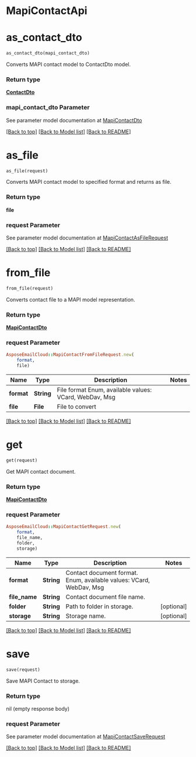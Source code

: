 # MapiContactApi

            
<a name="as_contact_dto"></a>
# as_contact_dto

```ruby
as_contact_dto(mapi_contact_dto)
```

Converts MAPI contact model to ContactDto model.             

### Return type

[**ContactDto**](ContactDto.md)

### mapi_contact_dto Parameter

See parameter model documentation at [MapiContactDto](MapiContactDto.md)

[[Back to top]](#) [[Back to Model list]](Models.md) [[Back to README]](README.md)
            
<a name="as_file"></a>
# as_file

```ruby
as_file(request)
```

Converts MAPI contact model to specified format and returns as file.             

### Return type

**file**

### request Parameter

See parameter model documentation at [MapiContactAsFileRequest](MapiContactAsFileRequest.md)

[[Back to top]](#) [[Back to Model list]](Models.md) [[Back to README]](README.md)
            
<a name="from_file"></a>
# from_file

```ruby
from_file(request)
```

Converts contact file to a MAPI model representation.             

### Return type

[**MapiContactDto**](MapiContactDto.md)

### request Parameter
```ruby
AsposeEmailCloud::MapiContactFromFileRequest.new(
    format,
    file)
```

Name | Type | Description  | Notes
------------- | ------------- | ------------- | -------------
 **format** | **String** | File format Enum, available values: VCard, WebDav, Msg | 
 **file** | **File** | File to convert | 

[[Back to top]](#) [[Back to Model list]](Models.md) [[Back to README]](README.md)
            
<a name="get"></a>
# get

```ruby
get(request)
```

Get MAPI contact document.             

### Return type

[**MapiContactDto**](MapiContactDto.md)

### request Parameter
```ruby
AsposeEmailCloud::MapiContactGetRequest.new(
    format,
    file_name,
    folder,
    storage)
```

Name | Type | Description  | Notes
------------- | ------------- | ------------- | -------------
 **format** | **String** | Contact document format. Enum, available values: VCard, WebDav, Msg | 
 **file_name** | **String** | Contact document file name. | 
 **folder** | **String** | Path to folder in storage. | [optional] 
 **storage** | **String** | Storage name. | [optional] 

[[Back to top]](#) [[Back to Model list]](Models.md) [[Back to README]](README.md)
            
<a name="save"></a>
# save

```ruby
save(request)
```

Save MAPI Contact to storage.             

### Return type

nil (empty response body)

### request Parameter

See parameter model documentation at [MapiContactSaveRequest](MapiContactSaveRequest.md)

[[Back to top]](#) [[Back to Model list]](Models.md) [[Back to README]](README.md)

